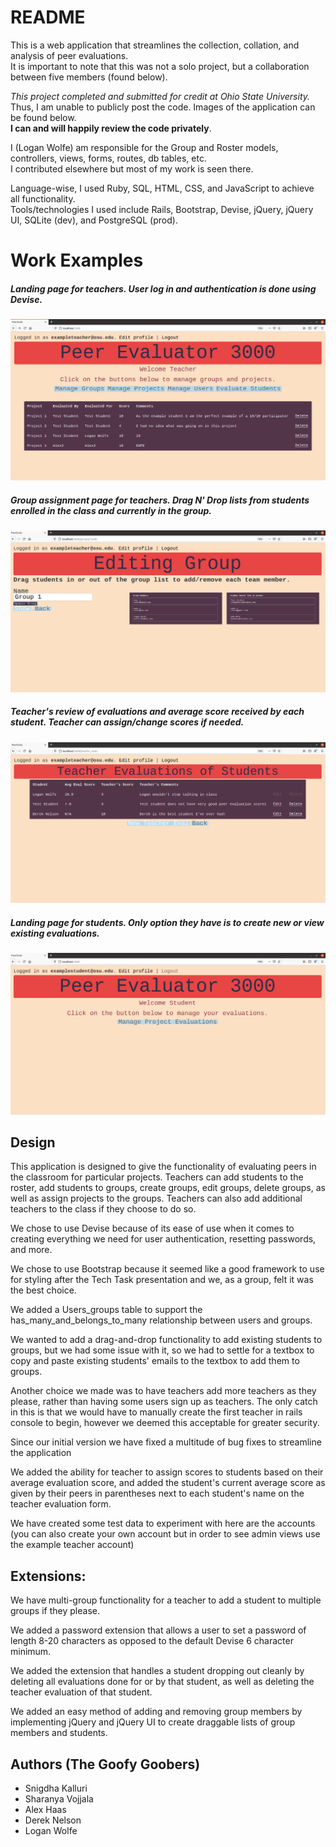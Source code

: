 # README
This is a web application that streamlines the collection, collation, and analysis of peer evaluations.   
It is important to note that this was not a solo project, but a collaboration between five members (found below). 

*This project completed and submitted for credit at Ohio State University.*   
Thus, I am unable to publicly post the code. Images of the application can be found below.  
**I can and will happily review the code privately**.  

I (Logan Wolfe) am responsible for the Group and Roster models, controllers, views, forms, routes, db tables, etc.  
I contributed elsewhere but most of my work is seen there.  

Language-wise, I used Ruby, SQL, HTML, CSS, and JavaScript to achieve all functionality.   
Tools/technologies I used include Rails, Bootstrap, Devise, jQuery, jQuery UI, SQLite (dev), and PostgreSQL (prod).  

# Work Examples
##### Landing page for teachers. User log in and authentication is done using Devise.
![Teacher Landing Page](https://github.com/LoganWolfe/Peer-Evaluator/blob/06d68612a95f5c2d4e9a2e1f1c52c100f702f7cd/TeacherLandingPage.png)  
  

##### Group assignment page for teachers. Drag N' Drop lists from students enrolled in the class and currently in the group.
![Teacher Group Assignment](https://github.com/LoganWolfe/Peer-Evaluator/blob/06d68612a95f5c2d4e9a2e1f1c52c100f702f7cd/TeacherGroupDragNDrop.png)  
  

##### Teacher's review of evaluations and average score received by each student. Teacher can assign/change scores if needed.
![Teacher Review of Evaluations](https://github.com/LoganWolfe/Peer-Evaluator/blob/06d68612a95f5c2d4e9a2e1f1c52c100f702f7cd/TeacherReviewOfEvalulations.png)  
  

##### Landing page for students. Only option they have is to create new or view existing evaluations.
![Student Landing Page](https://github.com/LoganWolfe/Peer-Evaluator/blob/06d68612a95f5c2d4e9a2e1f1c52c100f702f7cd/StudentLandingPage.png)  

## Design
This application is designed to give the functionality of evaluating
peers in the classroom for particular projects. Teachers can add students to the roster, 
add students to groups, create groups, edit groups, delete groups, 
as well as assign projects to the groups. Teachers can also add additional 
teachers to the class if they choose to do so.

We chose to use Devise because of its ease of use when it comes to creating
everything we need for user authentication, resetting passwords, 
and more.

We chose to use Bootstrap because it seemed like a good framework to use
for styling after the Tech Task presentation and we, as a group, felt 
it was the best choice.

We added a Users_groups table to support the has_many_and_belongs_to_many 
relationship between users and groups.

We wanted to add a drag-and-drop functionality to add existing students
to groups, but we had some issue with it, so we had to settle for a textbox
to copy and paste existing students' emails to the textbox to add them to groups.

Another choice we made was to have teachers add more teachers as they 
please, rather than having some users sign up as teachers. The only catch in 
this is that we would have to manually create the first teacher in rails console
to begin, however we deemed this acceptable for greater security.

Since our initial version we have fixed a multitude of bug fixes to streamline the application

We added the ability for teacher to assign scores to students based on their average evaluation score, and added the student's current average score as given by their peers in parentheses next to each student's name 
on the teacher evaluation form.

We have created some test data to experiment with here are the accounts (you can also create your own account but in order to see admin views 
use the example teacher account)

## Extensions:
We have multi-group functionality for a teacher to add a student 
to multiple groups if they please.

We added a password extension that allows a user to set a password
 of length 8-20 characters as opposed to the default Devise 6 
character minimum.

We added the extension that handles a student dropping out cleanly 
by deleting all evaluations done for or by that student, as well as 
deleting the teacher evaluation of that student. 

We added an easy method of adding and removing group members by
implementing jQuery and jQuery UI to create draggable lists of group
members and students.

## Authors (The Goofy Goobers)
* Snigdha Kalluri
* Sharanya Vojjala
* Alex Haas
* Derek Nelson
* Logan Wolfe
